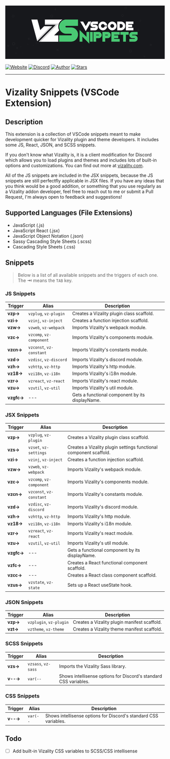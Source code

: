 [![Vizality VSCode Snippets Extension](https://raw.githubusercontent.com/vizality/vs-snippets/master/assets/banner.png)](https://marketplace.visualstudio.com/items?itemName=vizality.vizality-snippets)

[![Website](https://img.shields.io/static/v1?label=Website&message=Vizality&labelColor=17181c&color=49c973&style=for-the-badge&logo=data%3Aimage%2Fpng%3Bbase64%2CiVBORw0KGgoAAAANSUhEUgAAABgAAAAOCAMAAAACJixMAAAAolBMVEUAAAD%2F%2F%2F%2F%2F%2F%2F%2F%2F%2F%2F%2F%2F%2F%2F%2FV1dXV1dXV1dX%2F%2F%2F%2F%2F%2F%2F%2F%2F%2F%2F%2Fc3Nz%2F%2F%2F%2F%2F%2F%2F%2F%2F%2F%2F%2F%2F%2F%2F%2FU1NT%2F%2F%2F%2F%2F%2F%2F%2F%2F%2F%2F%2F%2F%2F%2F%2FV1dXPz8%2F%2F%2F%2F%2F%2F%2F%2F%2FW1tby8vLV1dXU1NTz8%2FPq6urV1dX%2F%2F%2F%2F%2F%2F%2F%2F%2F%2F%2F%2F%2F%2F%2F%2FNzc3%2F%2F%2F%2FT09PT09PV1dX%2F%2F%2F%2F%2F%2F%2F%2F%2F%2F%2F%2Fd3d3%2F%2F%2F%2FR0dH%2F%2F%2F%2F09PTw8PD29vbq6ur39%2Ffr6%2BtFYxpsAAAAL3RSTlMA7fKRCcS5o%2BbIqEI8Armwqpp4UkUp%2FfXZ2NDNwLKwrKGdloZ6aWRPQTQsJR4RDtNzVY8AAACmSURBVBjTTc7XFsIgEEXRm0B608TYe%2B8Eo%2F%2F%2Faw7EJZwHZti8gCgMI1DMsRMlYiHEDUAh7GKgonEAsGzbj5SylcoZwYNmQfOeJMnxtB9K7apICAeo1owtavhv8i10O1r5lY7Ge86U99GV0p675AG8l%2BXgI7oZ3%2BBf%2FvO5cgZTqbwHv9H%2FzzjnGXQX42IcOlQKXeY0K%2BWmAbqmE3jGrYdzHTSuXUr4Bf0aHYAKMJzeAAAAAElFTkSuQmCC)](https://vizality.com)
[![Discord](https://img.shields.io/discord/689933814864150552?label=chat&&labelColor=17181c&color=49c973&style=for-the-badge&logo=discord&logoColor=fff)](https://invite.vizality.com)
[![Author](https://img.shields.io/static/v1?label=author&message=dperolio&labelColor=17181c&color=49c973&style=for-the-badge&logo=data%3Aimage/png%3Bbase64%2CiVBORw0KGgoAAAANSUhEUgAAABQAAAATCAYAAACQjC21AAAACXBIWXMAAAsTAAALEwEAmpwYAAAAIGNIUk0AAHpFAACAgwAA/FcAAIDoAAB5FgAA8QEAADtfAAAcheDStWoAAAD0SURBVHjarJQ9SoNBEEDfp00q8QoxQgoPYG1pkQPYWpgbWAvaWRm7NLlGUEEQFETwD8RCsLCMYK%2BQvDQRJNlvv93EB9vM7jx2Z4ZFJbJ21Qt1oH6ql2o7llO2sayeW86VWssRnlnNdaqwZTo70/lLzNImnb3pQEi4niFcSxEOM4TDFOFzhvBlJhJoymZGU7ZSx%2BY0QdbLmUPUTkTWLcsr1FiN6sA2sAEUwCvQB97KEqqEAKtAYyJ8B76ipwPXbqgH6p36HXjuj3qvHqnNqhoeqyPzOAkJa%2Bqt8/OkrvwV3rg4j7/Cff%2BPw0J9mHwIshgF8DEeAPZgZ0kPPubLAAAAAElFTkSuQmCC)](https://github.com/dperolio)
[![Stars](https://img.shields.io/github/stars/vizality/vs-snippets?color=49c973&labelColor=17181c&style=for-the-badge&logo=data%3Aimage/png%3Bbase64%2CiVBORw0KGgoAAAANSUhEUgAAAB4AAAAdCAYAAAC9pNwMAAAACXBIWXMAAAsTAAALEwEAmpwYAAAAIGNIUk0AAHpFAACAgwAA/FcAAIDoAAB5FgAA8QEAADtfAAAcheDStWoAAAHISURBVHjavJS/a1NRGIafm7RaaGJ1KR0MQUVNBiOhtKLg6GKXItRJVwc3M%2BpW%2Bg/4Fwid3LRLBydBHARBiqSiqcY2UOgipopBQnxdzpXr5dyb5iQnHxw49/z4nvOe7543kIRjPAFywIrL5sARPAF0TT8P/Bw0QcZR7cNIf3VcirNG4ZT5/mOuvONb8YMINMzxyLfiLNAGpmPjPVPrji/F9y3Q8EA1n4oPgNmEuUNgxofitRQowAng8bCKTwFF4CxQBq4BN4%2BY8wXwCvgAfAb2gG828C3gDHDOgIpAIaGWLvELaAG7QBNoAF8DSV8MeJxxkAEWgfoYoU1gPqzxceANcNkztAEsAO3wr/5tBt55hH4C5o0B/fecusBVT/CPpqQ//o1IircJSW81utiWlItzkt5xAGwBl4ZUugNUbB6eZplFU5djjtAeUAXeu3h1CzjtCG4DJ128eq6PN/eLPHDeBVwd4prD3FUXcGkEz%2BiCC/jiCMAlH%2BAN4JmrYpuBhG0/wRCeSqpE1pUkrSes/S5p0pY/CVqwJNmUdD3loFckPbfsKw8CXo5sfC1pKQUYbzckvYzsvzMI%2BJ7x2LsDAOPttqS6pJpt/u8AK65O%2Bt9ReEMAAAAASUVORK5CYII%3D)](https://github.com/vizality/vs-snippets/stargazers)

----

# Vizality Snippets (VSCode Extension)

## Description

This extension is a collection of VSCode snippets meant to make development quicker for Vizality plugin and theme developers. It includes some JS, React, JSON, and SCSS snippets.

If you don't know what Vizality is, it is a client modification for Discord which allows you to load plugins and themes and includes lots of built-in options and customizations. You can find out more at [vizality.com](https://vizality.com).

All of the JS snippets are included in the JSX snippets, because the JS snippets are still perfectfly applicable in JSX files. If you have any ideas that you think would be a good addition, or something that you use regularly as a Vizality addon developer, feel free to reach out to me or submit a Pull Request, I'm always open to feedback and suggestions!

## Supported Languages (File Extensions)

- JavaScript (.js)
- JavaScript React (.jsx)
- JavaScript Object Notation (.json)
- Sassy Cascading Style Sheets (.scss)
- Cascading Style Sheets (.css)

## Snippets

> Below is a list of all available snippets and the triggers of each one.
> The **⇥** means the `TAB` key.

### JS Snippets

| Trigger    | Alias                    | Description                                     |
| ---------- | ------------------------ | ----------------------------------------------- |
| **vzp→**   | `vzplug`, `vz-plugin`    | Creates a Vizality plugin class scaffold.       |
| **vzi→**   | `vzinj`, `vz-inject`     | Creates a function injection scaffold.          |
| **vzw→**   | `vzweb`, `vz-webpack`    | Imports Vizality's webpack module.              |
| **vzc→**   | `vzcomp`, `vz-component` | Imports Vizality's components module.           |
| **vzcn→**  | `vzconst`, `vz-constant` | Imports Vizality's constants module.            |
| **vzd→**   | `vzdisc`, `vz-discord`   | Imports Vizality's discord module.              |
| **vzh→**   | `vzhttp`, `vz-http`      | Imports Vizality's http module.                 |
| **vz18→**  | `vzi18n`, `vz-i18n`      | Imports Vizality's i18n module.                 |
| **vzr→**   | `vzreact`, `vz-react`    | Imports Vizality's react module.                |
| **vzu→**   | `vzutil`, `vz-util`      | Imports Vizality's util module.                 |
| **vzgfc→** | ---                      | Gets a functional component by its displayName. |

### JSX Snippets

| Trigger    | Alias                    | Description                                                       |
| ---------- | ------------------------ | ----------------------------------------------------------------- |
| **vzp→**   | `vzplug`, `vz-plugin`    | Creates a Vizality plugin class scaffold.                         |
| **vzs→**   | `vzset`, `vz-settings`   | Creates a Vizality plugin settings functional component scaffold. |
| **vzi→**   | `vzinj`, `vz-inject`     | Creates a function injection scaffold.                            |
| **vzw→**   | `vzweb`, `vz-webpack`    | Imports Vizality's webpack module.                                |
| **vzc→**   | `vzcomp`, `vz-component` | Imports Vizality's components module.                             |
| **vzcn→**  | `vzconst`, `vz-constant` | Imports Vizality's constants module.                              |
| **vzd→**   | `vzdisc`, `vz-discord`   | Imports Vizality's discord module.                                |
| **vzh→**   | `vzhttp`, `vz-http`      | Imports Vizality's http module.                                   |
| **vz18→**  | `vzi18n`, `vz-i18n`      | Imports Vizality's i18n module.                                   |
| **vzr→**   | `vzreact`, `vz-react`    | Imports Vizality's react module.                                  |
| **vzu→**   | `vzutil`, `vz-util`      | Imports Vizality's util module.                                   |
| **vzgfc→** | ---                      | Gets a functional component by its displayName.                   |
| **vzfc→**  | ---                      | Creates a React functional component scaffold.                    |
| **vzcc→**  | ---                      | Creates a React class component scaffold.                         |
| **vzus→**  | `vzstate`, `vz-state`    | Sets up a React useState hook.                                    |

### JSON Snippets

| Trigger   | Alias                   | Description                                  |
| --------- | ----------------------- | -------------------------------------------- |
| **vzp→**  | `vzplugin`, `vz-plugin` | Creates a Vizality plugin manifest scaffold. |
| **vzt→**  | `vztheme`, `vz-theme`   | Creates a Vizality theme manifest scaffold.  |

### SCSS Snippets

| Trigger    | Alias               | Description                                                      |
| ---------- | ------------------- | ---------------------------------------------------------------- |
| **vzs→**   | `vzsass`, `vz-sass` | Imports the Vizality Sass library.                               |
| **v--→**   | `var(--`            | Shows intellisense options for Discord's standard CSS variables. |

### CSS Snippets

| Trigger  | Alias     | Description                                                      |
| -------- | --------- | ---------------------------------------------------------------- |
| **v--→** | `var(--`  | Shows intellisense options for Discord's standard CSS variables. |

## Todo

- [ ] Add built-in Vizality CSS variables to SCSS/CSS intellisense

